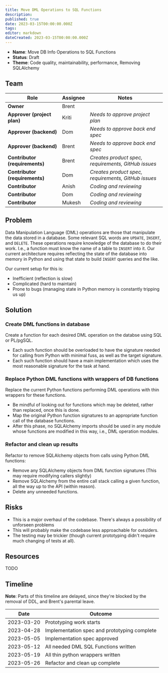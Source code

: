 ```yaml
---
title: Move DML Operations to SQL Functions
description: 
published: true
date: 2023-03-15T00:00:00.000Z
tags: 
editor: markdown
dateCreated: 2023-03-15T00:00:00.000Z
---
```


- **Name**: Move DB Info Operations to SQL Functions
- **Status**: Draft
- **Theme**: Code quality, maintainability, performance, Removing SQLAlchemy

## Team

| Role                           | Assignee | Notes                                               |
|--------------------------------|----------|-----------------------------------------------------|
| **Owner**                      | Brent    |                                                     |
| **Approver (project plan)**    | Kriti    | *Needs to approve project plan*                     |
| **Approver (backend)**         | Dom      | *Needs to approve back end spec*                    |
| **Approver (backend)**         | Brent    | *Needs to approve back end spec*                    |
| **Contributor (requirements)** | Brent    | *Creates product spec, requirements, GitHub issues* |
| **Contributor (requirements)** | Dom      | *Creates product spec, requirements, GitHub issues* |
| **Contributor**                | Anish    | *Coding and reviewing*                              |
| **Contributor**                | Dom      | *Coding and reviewing*                              |
| **Contributor**                | Mukesh   | *Coding and reviewing*                              |

## Problem


Data Manipulation Language (DML) operations are those that manipulate the data stored in a database. Some relevant SQL words are `UPDATE`, `INSERT`, and `DELETE`. These operations require knowledge of the database to do their work. I.e., a function must know the name of a table to `INSERT` into it. Our current architecture requires reflecting the state of the database into memory in Python and using that state to build `INSERT` queries and the like.

Our current setup for this is:
- Inefficient (reflection is slow)
- Complicated (hard to maintain)
- Prone to bugs (managing state in Python memory is constantly tripping us up)

## Solution

### Create DML functions in database
Create a function for each desired DML operation on the databse using SQL or PL/pgSQL.
- Each such function should be overloaded to have the signature needed for calling from Python with minimal fuss, as well as the target signature.
- Each such function should have a main implementation which uses the most reasonable signature for the task at hand.

### Replace Python DML functions with wrappers of DB functions
Replace the current Python functions performing DML operations with thin wrappers for these functions.
- Be mindful of looking out for functions which may be deleted, rather than replaced, once this is done.
- Map the original Python function signatures to an appropriate function call of the database functions.
- After this phase, no SQLAlchemy imports should be used in any module whose functions are modified in this way, i.e., DML operation modules.

### Refactor and clean up results
Refactor to remove SQLAlchemy objects from calls using Python DML functions:
- Remove any SQLAlchemy objects from DML function signatures (This may require modifying callers slightly)
- Remove SQLAlchemy from the entire call stack calling a given function, all the way up to the API (within reason).
- Delete any unneeded functions.

## Risks

- This is a major overhaul of the codebase. There's always a possibility of unforseen problems
- This will probably make the codebase less approachable for outsiders.
- The testing may be trickier (though current prototyping didn't require much changing of tests at all).

## Resources

TODO

## Timeline

**Note**: Parts of this timeline are delayed, since they're blocked by the removal of DDL, and Brent's parental leave.

| Date       | Outcome                                      |
|------------|----------------------------------------------|
| 2023-03-20 | Prototyping work starts                      |
| 2023-04-28 | Implementation spec and prototyping complete |
| 2023-05-05 | Implementation spec approved                 |
| 2023-05-12 | All needed DML SQL Functions written         |
| 2023-05-19 | All thin python wrappers written             |
| 2023-05-26 | Refactor and clean up complete               |

